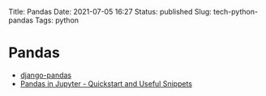 Title: Pandas
Date: 2021-07-05 16:27
Status: published
Slug: tech-python-pandas
Tags: python

# Pandas


* [django-pandas](https://pypi.org/project/django-pandas/)
* [Pandas in Jupyter - Quickstart and Useful Snippets](https://nikgrozev.com/2015/12/27/pandas-in-jupyter-quickstart-and-useful-snippets/)
